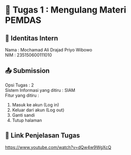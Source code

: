 # 📁 Tugas 1 : Mengulang Materi PEMDAS

## 👤 Identitas Intern
Nama : Mochamad Ali Drajad Priyo Wibowo          
NIM  : 235150600111010

## 📤 Submission  
Opsi Tugas : 2            
Sistem Informasi yang ditiru : SIAM              
Fitur yang ditiru :                   
1. Masuk ke akun (Log in)
2. Keluar dari akun (Log out)
3. Ganti sandi
4. Tutup halaman

## 🔗 Link Penjelasan Tugas

https://www.youtube.com/watch?v=dQw4w9WgXcQ

